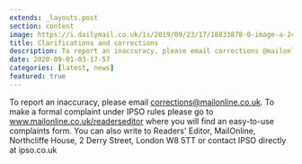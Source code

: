 ```yaml
---
extends: _layouts.post
section: content
image: https://i.dailymail.co.uk/1s/2019/09/23/17/18833878-0-image-a-24_1569255153718.jpg 
title: Clarifications and corrections  
description: To report an inaccuracy, please email corrections @mailonline.co.uk. To make a formal complaint under IPSO rules please go to www.mailonline .co.uk/readerseditor and fill out the form. 
date: 2020-09-01-03-17-57 
categories: [latest, news] 
featured: true 
--- 
```

To report an inaccuracy, please email corrections@mailonline.co.uk. To make a formal complaint under IPSO rules please go to www.mailonline.co.uk/readerseditor where you will find an easy-to-use complaints form. You can also write to Readers' Editor, MailOnline, Northcliffe House, 2 Derry Street, London W8 5TT or contact IPSO directly at ipso.co.uk 

 

